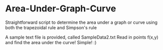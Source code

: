 # Area-Under-Graph-Curve
Straightforward script to determine the area under a graph or curve using both the trapezoidal rule and Simpson's rule 

A sample text file is provided, called SampleData2.txt
Read in points f(x,y) and find the area under the curve! Simple! :)

